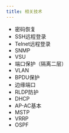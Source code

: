 ```yaml
---
title: 相关技术
---
```

-  密码恢复
-  SSH远程登录
-  Telnet远程登录
-  SNMP
-  VSU
-  端口保护（隔离二层）
-  VLAN
-  BPDU保护
-  边缘端口
-  RLDP防护
-  DHCP
-  AP-AC基本
-  MSTP
-  VRRP
-  OSPF